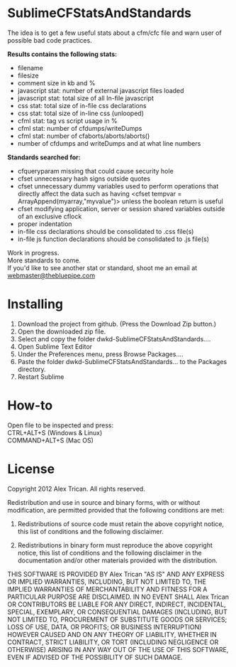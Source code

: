 SublimeCFStatsAndStandards
==========================
The idea is to get a few useful stats about a cfm/cfc file and warn user of possible bad code practices.

<b>Results contains the following stats:</b><br />
<ul>
	<li>filename</li>
	<li>filesize</li>
	<li>comment size in kb and %</li>
	<li>javascript stat: number of external javascript files loaded</li>
	<li>javascript stat: total size of all In-file javascript</li>
	<li>css stat: total size of in-file css declarations</li>
	<li>css stat: total size of in-line css (unlooped)</li>
	<li>cfml stat: tag vs script usage in %</li>
	<li>cfml stat: number of cfdumps/writeDumps</li>
	<li>cfml stat: number of cfaborts/aborts/aborts()</li>
	<li>number of cfdumps and writeDumps and at what line numbers</li>
</ul>

<b>Standards searched for:</b><br />
<ul>
	<li>cfqueryparam missing that could cause security hole</li>
	<li>cfset unnecessary hash signs outside quotes</li>
	<li>cfset unnecessary dummy variables used to perform operations that directly affect the data such as having &lt;cfset tempvar = ArrayAppend(myarray,"myvalue")&gt; unless the boolean return is useful</li>
	<li>cfset modifying application, server or session shared variables outside of an exclusive cflock</li>	
	<li>proper indentation</li>
	<li>in-file css declarations should be consolidated to .css file(s)</li>
	<li>in-file js function declarations should be consolidated to .js file(s)</li>
</ul>

Work in progress. <br />
More standards to come. <br />
If you'd like to see another stat or standard, shoot me an email at webmaster@thebluepipe.com<br />

Installing
============
1. Download the project from github. (Press the Download Zip button.)
2. Open the downloaded zip file.
3. Select and copy the folder dwkd-SublimeCFStatsAndStandards....
4. Open Sublime Text Editor
5. Under the Preferences menu, press Browse Packages....
6. Paste the folder dwkd-SublimeCFStatsAndStandards... to the Packages directory.
7. Restart Sublime

How-to
======
Open file to be inspected and press:<br />
CTRL+ALT+S (Windows & Linux)<br />
COMMAND+ALT+S (Mac OS)

License
=======
Copyright 2012 Alex Trican. All rights reserved.

Redistribution and use in source and binary forms, with or without
modification, are permitted provided that the following conditions are met:

1. Redistributions of source code must retain the above copyright notice, this
   list of conditions and the following disclaimer.

2. Redistributions in binary form must reproduce the above copyright notice,
   this list of conditions and the following disclaimer in the documentation
   and/or other materials provided with the distribution.

THIS SOFTWARE IS PROVIDED BY Alex Trican "AS IS" AND ANY EXPRESS OR IMPLIED
WARRANTIES, INCLUDING, BUT NOT LIMITED TO, THE IMPLIED WARRANTIES OF
MERCHANTABILITY AND FITNESS FOR A PARTICULAR PURPOSE ARE DISCLAIMED. IN NO
EVENT SHALL Alex Trican OR CONTRIBUTORS BE LIABLE FOR ANY DIRECT, INDIRECT,
INCIDENTAL, SPECIAL, EXEMPLARY, OR CONSEQUENTIAL DAMAGES (INCLUDING, BUT NOT
LIMITED TO, PROCUREMENT OF SUBSTITUTE GOODS OR SERVICES; LOSS OF USE, DATA, OR
PROFITS; OR BUSINESS INTERRUPTION) HOWEVER CAUSED AND ON ANY THEORY OF
LIABILITY, WHETHER IN CONTRACT, STRICT LIABILITY, OR TORT (INCLUDING NEGLIGENCE
OR OTHERWISE) ARISING IN ANY WAY OUT OF THE USE OF THIS SOFTWARE, EVEN IF
ADVISED OF THE POSSIBILITY OF SUCH DAMAGE.
